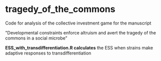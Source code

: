 # tragedy_of_the_commons

Code for analysis of the collective investment game for the manuscript

"Developmental constraints enforce altruism and avert the tragedy of the commons in a social microbe"

**ESS_with_transdifferentiation.R calculates** the ESS when strains make adaptive responses to transdifferentiation
